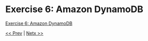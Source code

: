 # Exercise 6: Amazon DynamoDB

[Exercise 6: Amazon DynamoDB](https://aws-tc-largeobjects.s3-us-west-2.amazonaws.com/DEV-AWS-MO-GCNv2/exercise-6-databases.html)

[<< Prev]()
|
[Netx >>]()
